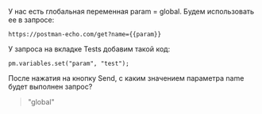 У нас есть глобальная переменная param = global. Будем использовать ее в запросе:

`https://postman-echo.com/get?name={{param}}`

У запроса на вкладке Tests добавим такой код:

`pm.variables.set("param", "test");`

После нажатия на кнопку Send, с каким значением параметра name будет выполнен запрос?

> "global"

